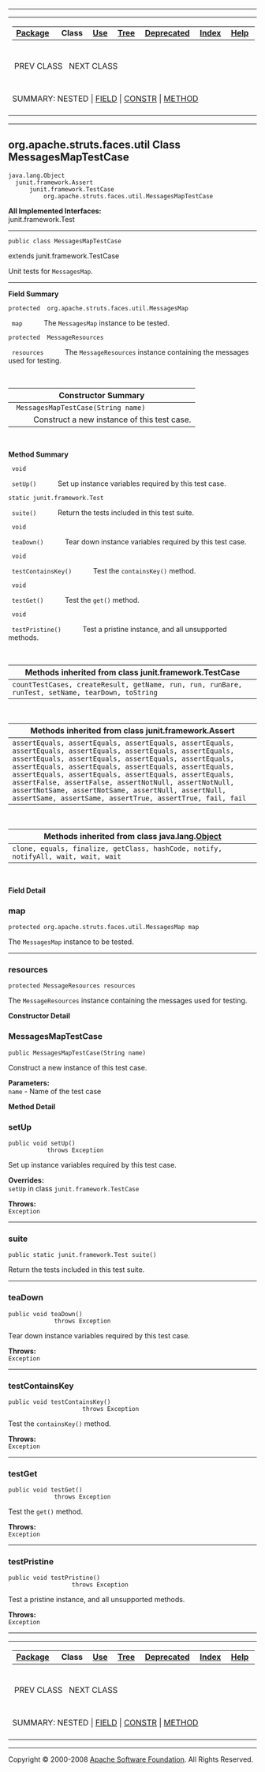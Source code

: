------------------------------------------------------------------------

<span id="navbar_top"></span> [](#skip-navbar_top "Skip navigation links")

<table>
<colgroup>
<col width="50%" />
<col width="50%" />
</colgroup>
<tbody>
<tr class="odd">
<td align="left"><span id="navbar_top_firstrow"></span>
<table>
<tbody>
<tr class="odd">
<td align="left"><a href="../../../../../org/apache/struts/faces/util/package-summary.html.md"><strong>Package</strong></a> </td>
<td align="left"> <strong>Class</strong> </td>
<td align="left"><a href="class-use/MessagesMapTestCase.html.md"><strong>Use</strong></a> </td>
<td align="left"><a href="package-tree.html.md"><strong>Tree</strong></a> </td>
<td align="left"><a href="../../../../../deprecated-list.html.md"><strong>Deprecated</strong></a> </td>
<td align="left"><a href="../../../../../index-all.html.md"><strong>Index</strong></a> </td>
<td align="left"><a href="../../../../../help-doc.html.md"><strong>Help</strong></a> </td>
</tr>
</tbody>
</table></td>
<td align="left"></td>
</tr>
<tr class="even">
<td align="left"> PREV CLASS   NEXT CLASS</td>
<td align="left"><a href="../../../../../index.html.md?org/apache/struts/faces/util/MessagesMapTestCase.html"><strong>FRAMES</strong></a>    <a href="MessagesMapTestCase.html"><strong>NO FRAMES</strong></a>    
<a href="../../../../../allclasses-noframe.html.md"><strong>All Classes</strong></a></td>
</tr>
<tr class="odd">
<td align="left">SUMMARY: NESTED | <a href="#field_summary">FIELD</a> | <a href="#constructor_summary">CONSTR</a> | <a href="#method_summary">METHOD</a></td>
<td align="left">DETAIL: <a href="#field_detail">FIELD</a> | <a href="#constructor_detail">CONSTR</a> | <a href="#method_detail">METHOD</a></td>
</tr>
</tbody>
</table>

<span id="skip-navbar_top"></span>

------------------------------------------------------------------------

org.apache.struts.faces.util
 Class MessagesMapTestCase
----------------------------

    java.lang.Object
      junit.framework.Assert
          junit.framework.TestCase
              org.apache.struts.faces.util.MessagesMapTestCase

**All Implemented Interfaces:**  
junit.framework.Test

------------------------------------------------------------------------

    public class MessagesMapTestCase

extends junit.framework.TestCase

Unit tests for `MessagesMap`.

------------------------------------------------------------------------

<span id="field_summary"></span>

**Field Summary**

`protected  org.apache.struts.faces.util.MessagesMap`

` map`
           The `MessagesMap` instance to be tested.

`protected  MessageResources`

` resources`
           The `MessageResources` instance containing the messages used for testing.

  <span id="constructor_summary"></span>

| **Constructor Summary**                                |
|--------------------------------------------------------|
| ` MessagesMapTestCase(String name)`                    
            Construct a new instance of this test case.  |

  <span id="method_summary"></span>

**Method Summary**

` void`

` setUp()`
           Set up instance variables required by this test case.

`static junit.framework.Test`

` suite()`
           Return the tests included in this test suite.

` void`

` teaDown()`
           Tear down instance variables required by this test case.

` void`

` testContainsKey()`
           Test the `containsKey()` method.

` void`

` testGet()`
           Test the `get()` method.

` void`

` testPristine()`
           Test a pristine instance, and all unsupported methods.

 <span id="methods_inherited_from_class_junit.framework.TestCase"></span>

| **Methods inherited from class junit.framework.TestCase**                                        |
|--------------------------------------------------------------------------------------------------|
| `countTestCases, createResult, getName, run, run, runBare, runTest, setName, tearDown, toString` |

 <span id="methods_inherited_from_class_junit.framework.Assert"></span>

| **Methods inherited from class junit.framework.Assert**                                                                                                                                                                                                                                                                                                                                                                                                            |
|--------------------------------------------------------------------------------------------------------------------------------------------------------------------------------------------------------------------------------------------------------------------------------------------------------------------------------------------------------------------------------------------------------------------------------------------------------------------|
| `assertEquals, assertEquals, assertEquals, assertEquals, assertEquals, assertEquals, assertEquals, assertEquals, assertEquals, assertEquals, assertEquals, assertEquals, assertEquals, assertEquals, assertEquals, assertEquals, assertEquals, assertEquals, assertEquals, assertEquals, assertFalse, assertFalse, assertNotNull, assertNotNull, assertNotSame, assertNotSame, assertNull, assertNull, assertSame, assertSame, assertTrue, assertTrue, fail, fail` |

 <span id="methods_inherited_from_class_java.lang.Object"></span>

| **Methods inherited from class java.lang.[Object](http://java.sun.com/j2se/1.4.2/docs/api/java/lang/Object.html.md?is-external=true "class or interface in java.lang")** |
|-----------------------------------------------------------------------------------------------------------------------------------------------------------------------|
| `clone, equals, finalize, getClass, hashCode, notify, notifyAll, wait, wait, wait`                                                                                    |

 

<span id="field_detail"></span>

**Field Detail**

<span id="map"></span>

### map

    protected org.apache.struts.faces.util.MessagesMap map

The `MessagesMap` instance to be tested.

------------------------------------------------------------------------

<span id="resources"></span>

### resources

    protected MessageResources resources

The `MessageResources` instance containing the messages used for testing.

<span id="constructor_detail"></span>

**Constructor Detail**

### MessagesMapTestCase

    public MessagesMapTestCase(String name)

Construct a new instance of this test case.

**Parameters:**  
`name` - Name of the test case

<span id="method_detail"></span>

**Method Detail**

### setUp

    public void setUp()
               throws Exception

Set up instance variables required by this test case.

**Overrides:**  
`setUp` in class `junit.framework.TestCase`

<!-- -->

**Throws:**  
`Exception`

------------------------------------------------------------------------

### suite

    public static junit.framework.Test suite()

Return the tests included in this test suite.

------------------------------------------------------------------------

### teaDown

    public void teaDown()
                 throws Exception

Tear down instance variables required by this test case.

**Throws:**  
`Exception`

------------------------------------------------------------------------

### testContainsKey

    public void testContainsKey()
                         throws Exception

Test the `containsKey()` method.

**Throws:**  
`Exception`

------------------------------------------------------------------------

### testGet

    public void testGet()
                 throws Exception

Test the `get()` method.

**Throws:**  
`Exception`

------------------------------------------------------------------------

### testPristine

    public void testPristine()
                      throws Exception

Test a pristine instance, and all unsupported methods.

**Throws:**  
`Exception`

------------------------------------------------------------------------

<span id="navbar_bottom"></span> [](#skip-navbar_bottom "Skip navigation links")

<table>
<colgroup>
<col width="50%" />
<col width="50%" />
</colgroup>
<tbody>
<tr class="odd">
<td align="left"><span id="navbar_bottom_firstrow"></span>
<table>
<tbody>
<tr class="odd">
<td align="left"><a href="../../../../../org/apache/struts/faces/util/package-summary.html.md"><strong>Package</strong></a> </td>
<td align="left"> <strong>Class</strong> </td>
<td align="left"><a href="class-use/MessagesMapTestCase.html.md"><strong>Use</strong></a> </td>
<td align="left"><a href="package-tree.html.md"><strong>Tree</strong></a> </td>
<td align="left"><a href="../../../../../deprecated-list.html.md"><strong>Deprecated</strong></a> </td>
<td align="left"><a href="../../../../../index-all.html.md"><strong>Index</strong></a> </td>
<td align="left"><a href="../../../../../help-doc.html.md"><strong>Help</strong></a> </td>
</tr>
</tbody>
</table></td>
<td align="left"></td>
</tr>
<tr class="even">
<td align="left"> PREV CLASS   NEXT CLASS</td>
<td align="left"><a href="../../../../../index.html.md?org/apache/struts/faces/util/MessagesMapTestCase.html"><strong>FRAMES</strong></a>    <a href="MessagesMapTestCase.html"><strong>NO FRAMES</strong></a>    
<a href="../../../../../allclasses-noframe.html.md"><strong>All Classes</strong></a></td>
</tr>
<tr class="odd">
<td align="left">SUMMARY: NESTED | <a href="#field_summary">FIELD</a> | <a href="#constructor_summary">CONSTR</a> | <a href="#method_summary">METHOD</a></td>
<td align="left">DETAIL: <a href="#field_detail">FIELD</a> | <a href="#constructor_detail">CONSTR</a> | <a href="#method_detail">METHOD</a></td>
</tr>
</tbody>
</table>

<span id="skip-navbar_bottom"></span>

------------------------------------------------------------------------

Copyright © 2000-2008 [Apache Software Foundation](http://www.apache.org/). All Rights Reserved.
